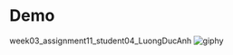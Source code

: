 # Demo
week03_assignment11_student04_LuongDucAnh
![giphy](https://user-images.githubusercontent.com/96051070/184502021-c1319f5a-14ff-4f59-9554-e99d1746c43a.gif)
